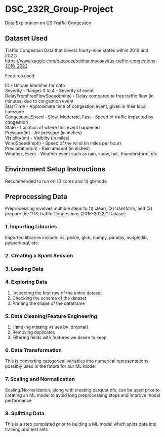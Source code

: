 # DSC_232R_Group-Project
Data Exploration on US Traffic Congestion

## Dataset Used
Traffic Congestion Data that covers fourty-nine states within 2016 and 2022: <br/>
https://www.kaggle.com/datasets/sobhanmoosavi/us-traffic-congestions-2016-2022  <br/>

Features used:  <br/>
  
ID - Unique Identifier for data<br/>
Severity - Ranges 0 to 4 - Severity of event<br/>
DelayFromFreeFlowSpeed(mins) - Delay compared to free traffic flow (in minutes) due to congestion event<br/>
StartTime - Approximate time of congestion event, given in their local timezone<br/>
Congestion_Speed - Slow, Moderate, Fast - Speed of traffic impacted by congestion<br/>
State - Location of where this event happened<br/>
Pressure(in) - Air pressure (in inches)<br/>
Visiblity(mi) - Visiblity (in miles)<br/>
WindSpeed(mph) - Speed of the wind (in miles per hour)<br/>
Precipitation(in) - Rain amount (in inches)<br/>
Weather_Event - Weather event such as rain, snow, hail, thunderstorm, etc.<br/>

## Environment Setup Instructions
Recommended to run on 10 cores and 10 gb/node

## Preprocessing Data
Preprocessing involves multiple steps to (1) clean, (2) transform, and (3) prepare the "US Traffic Congestions (2016-2022)" Dataset: 

### 1. Importing Libraries
Imported libraries include: os, pickle, glob, numpy, pandas, matplotlib, pyspark.sql, etc.
### 2. Creating a Spark Session
### 3. Loading Data
### 4. Exploring Data
1. Inspecting the first row of the entire dataset
2. Checking the schema of the dataset
3. Printing the shape of the dataframe
### 5. Data Cleaning/Feature Engineering
1. Handling missing values by .dropna()
2. Removing duplicates
3. Filtering fields with features we desire to keep
### 6. Data Transformation
This is converting categorical variables into numerical representations; possibly used in the future for our ML Model
### 7. Scaling and Normalization
Scaling/Normalization, along with creating parquet dfs, can be used prior to creating an ML model to avoid long preprocessing steps and improve model performance
### 8. Splitting Data
This is a step completed prior to bulding a ML model which splits data into training and test sets

